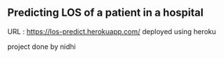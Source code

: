 ## Predicting LOS of a patient in a hospital
URL : https://los-predict.herokuapp.com/
deployed using heroku

project done by nidhi

